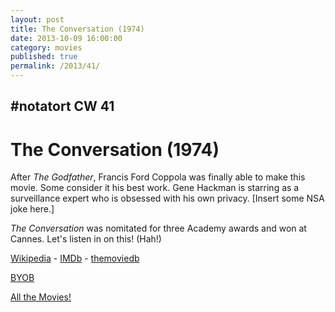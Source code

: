 ```yaml
---
layout: post
title: The Conversation (1974)
date: 2013-10-09 16:00:00
category: movies
published: true
permalink: /2013/41/
---
```


## \#notatort CW 41

# The Conversation \(1974\)

After *The Godfather*, Francis Ford Coppola was finally able to make this movie. Some consider it his best work. Gene Hackman is starring as a surveillance expert who is obsessed with his own privacy. [Insert some NSA joke here.]

*The Conversation* was nomitated for three Academy awards and won at Cannes. Let's listen in on this! (Hah!)

[Wikipedia](http://en.wikipedia.org/wiki/The_Conversation) - [IMDb](http://www.imdb.com/title/tt0071360/?ref_=fn_al_tt_1) - [themoviedb](http://www.themoviedb.org/movie/592-the-conversation)

<a href="http://en.wikipedia.org/wiki/BYOB_(beverage)">BYOB</a>

[All the Movies!](http://notatort.com/allthemovies/)

<!--include jquery & backstretch-->

<script type="text/javascript" src="https://ajax.googleapis.com/ajax/libs/jquery/1.7.2/jquery.min.js"></script>

<script type="text/javascript" src="http://notatort.com/jquery.backstretch.min.js"></script>

<script type="text/javascript">

$(function(){

     $(window).resize(function(){
     
         if($(this).width() >= 767){
         
             $.backstretch("http://notatort.com/bg41.jpg", {speed: 150});
             
         }
         
      })
      
      .resize();//trigger resize on page load
      
});

</script>